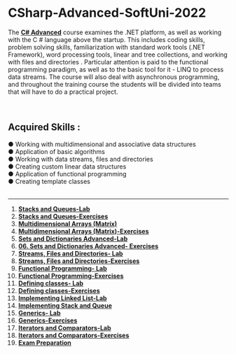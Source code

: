 # CSharp-Advanced-SoftUni-2022

The [**C# Advanced**](https://softuni.bg/trainings/3699/csharp-advanced-may-2022) course examines the .NET platform, as well as working with the C # language above the startup. This includes coding skills, problem solving skills, familiarization with standard work tools (.NET Framework), word processing tools, linear and tree collections, and working with files and directories . Particular attention is paid to the functional programming paradigm, as well as to the basic tool for it - LINQ to process data streams. The course will also deal with asynchronous programming, and throughout the training course the students will be divided into teams that will have to do a practical project. 

</br>

<h2>Acquired Skills :</h2>
● Working with multidimensional and associative data structures </br>
● Application of basic algorithms </br>
● Working with data streams, files and directories </br>
● Creating custom linear data structures </br>
● Application of functional programming </br>
● Creating template classes </br>

</br>

-------------------------------------------------------------------------------------------------------------------------------------------------------------------------

1. [**Stacks and Queues-Lab**](https://github.com/calisthenicsGuy/CSharp-Advanced-SoftUni-2022/tree/main/1.%20Stacks%20and%20Queues-Lab)
2. [**Stacks and Queues-Exercises**](https://github.com/calisthenicsGuy/CSharp-Advanced-SoftUni-2022/tree/main/2.%20Stacks%20and%20Queues-Exersices)
3. [**Multidimensional Arrays (Matrix)**](https://github.com/calisthenicsGuy/CSharp-Advanced-SoftUni-2022/tree/main/3.%20Multidimensional%20Arrays%20(Matrix))
4. [**Multidimensional Arrays (Matrix)-Exercises**](https://github.com/calisthenicsGuy/CSharp-Advanced-SoftUni-2022/tree/main/04.%20Multidimensional%20Arrays%20(Matrix)-Exercises)
5. [**Sets and Dictionaries Advanced-Lab**](https://github.com/calisthenicsGuy/CSharp-Advanced-SoftUni-2022/tree/main/5.%20Sets%20and%20Dictionaries%20Advanced-Lab)
6. [**06. Sets and Dictionaries Advanced- Exercises**](https://github.com/calisthenicsGuy/CSharp-Advanced-SoftUni-2022/tree/main/06.%20Sets%20and%20Dictionaries%20Advanced-%20Exercises)
7. [**Streams, Files and Directories- Lab**](https://github.com/calisthenicsGuy/CSharp-Advanced-SoftUni-2022/tree/main/07.%20Streams%2C%20Files%20and%20Directories-%20Lab)
8. [**Streams, Files and Directories-Exercises**](https://github.com/calisthenicsGuy/CSharp-Advanced-SoftUni-2022/tree/main/08.%20Streams%2C%20Files%20and%20Directories-Exercises)
9. [**Functional Programming- Lab**](https://github.com/calisthenicsGuy/CSharp-Advanced-SoftUni-2022/tree/main/09.%20Functional%20Programming-%20Lab)
10. [**Functional Programming-Exercises**](https://github.com/calisthenicsGuy/CSharp-Advanced-SoftUni-2022/tree/main/10.%20Functional%20Programming-Exercises)
11. [**Defining classes- Lab**](https://github.com/calisthenicsGuy/CSharp-Advanced-SoftUni-2022/tree/main/11.%20Defining%20classes-%20Lab)
12. [**Defining classes-Exercises**](https://github.com/calisthenicsGuy/CSharp-Advanced-SoftUni-2022/tree/main/12.%20Defining%20classes-Exercises)
13. [**Implementing Linked List-Lab**](https://github.com/calisthenicsGuy/CSharp-Advanced-SoftUni-2022/tree/main/13.%20Implementing%20Linked%20List-Workshop)
14. [**Implementing Stack and Queue**](https://github.com/calisthenicsGuy/CSharp-Advanced-SoftUni-2022/tree/main/14.%20Implementing%20Stack%20and%20Queue)
15. [**Generics- Lab**](https://github.com/calisthenicsGuy/CSharp-Advanced-SoftUni-2022/tree/main/15.%20Generics-%20Lab)
16. [**Generics-Exercises**](https://github.com/calisthenicsGuy/CSharp-Advanced-SoftUni-2022/tree/main/16.%20Generics-Exercises)
17. [**Iterators and Comparators-Lab**](https://github.com/calisthenicsGuy/CSharp-Advanced-SoftUni-2022/tree/main/17.%20Iterators%20and%20Comparators-Lab)
18. [**Iterators and Comparators-Exercises**](https://github.com/calisthenicsGuy/CSharp-Advanced-SoftUni-2022/tree/main/18.%20Iterators%20and%20Comparators-Exercises)
19. [**Exam Preparation**](https://github.com/calisthenicsGuy/CSharp-Advanced-SoftUni-2022/tree/main/19.%20Exam%20Preparation)
